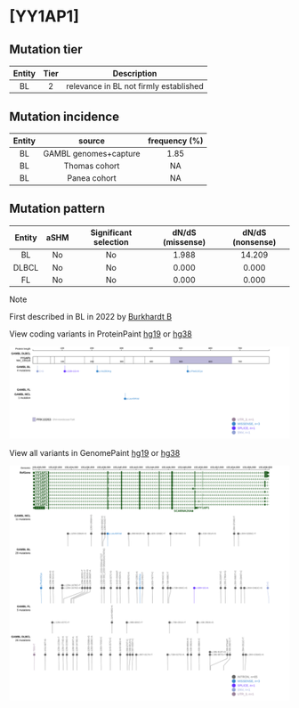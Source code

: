 # [YY1AP1]

## Mutation tier

|Entity|Tier|Description                           |
|:------:|:----:|--------------------------------------|
|BL    |2   |relevance in BL not firmly established|
## Mutation incidence

|Entity|source               |frequency (%)|
|:------:|:---------------------:|:-------------:|
|BL    |GAMBL genomes+capture|1.85         |
|BL    |Thomas cohort        |  NA         |
|BL    |Panea cohort         |  NA         |

## Mutation pattern

|Entity|aSHM|Significant selection|dN/dS (missense)|dN/dS (nonsense)|
|:------:|:----:|:---------------------:|:----------------:|:----------------:|
|BL    |No  |No                   |1.988           |14.209          |
|DLBCL |No  |No                   |0.000           | 0.000          |
|FL    |No  |No                   |0.000           | 0.000          |


> [!NOTE]
> First described in BL in 2022 by [Burkhardt B](https://pubmed.ncbi.nlm.nih.gov/35794096)


View coding variants in ProteinPaint [hg19](https://www.bcgsc.ca/downloads/morinlab/GAMBL/test/genes/YY1AP1_protein.html)  or [hg38](https://www.bcgsc.ca/downloads/morinlab/GAMBL/test/genes/YY1AP1_protein_hg38.html)

![image](images/proteinpaint/YY1AP1_NM_139118.svg)

View all variants in GenomePaint [hg19](https://www.bcgsc.ca/downloads/morinlab/GAMBL/test/genes/YY1AP1.html)  or [hg38](https://www.bcgsc.ca/downloads/morinlab/GAMBL/test/genes/YY1AP1_hg38.html)

![image](images/proteinpaint/YY1AP1.svg)
